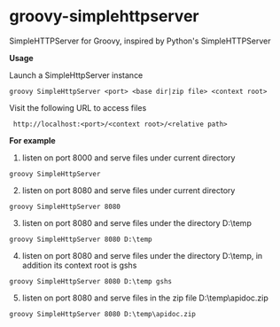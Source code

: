 # groovy-simplehttpserver
SimpleHTTPServer for Groovy, inspired by Python's SimpleHTTPServer

**Usage**

Launch a SimpleHttpServer instance
```
groovy SimpleHttpServer <port> <base dir|zip file> <context root>
```
Visit the following URL to access files
```
 http://localhost:<port>/<context root>/<relative path>
```

**For example**
1) listen on port 8000 and serve files under current directory
```
groovy SimpleHttpServer
```
2) listen on port 8080 and serve files under current directory
```
groovy SimpleHttpServer 8080
```
3) listen on port 8080 and serve files under the directory D:\temp
```
groovy SimpleHttpServer 8080 D:\temp
```
4) listen on port 8080 and serve files under the directory D:\temp, in addition its context root is gshs 
```
groovy SimpleHttpServer 8080 D:\temp gshs
```
5) listen on port 8080 and serve files in the zip file D:\temp\apidoc.zip
```
groovy SimpleHttpServer 8080 D:\temp\apidoc.zip
```
